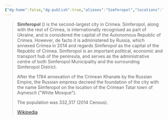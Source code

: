 ```yaml
---
{"dg-home":false,"dg-publish":true,"aliases":"Simferopol","locations":"Simferopol, Crimea","tag":null,"date":null,"location":[44.98394515,34.12818156319529],"title":"Simferopol (urban okrug), Republic of Crimea, Ukraine","permalink":"/maps/simferopol-urban-okrug-republic-of-crimea-ukraine/","dgHomeLink":true,"dgPassFrontmatter":true}
---
```


> **Simferopol** () is the second-largest city in Crimea. Simferopol, along with the rest of Crimea, is internationally recognised as part of Ukraine, and is considered the capital of the Autonomous Republic of Crimea. However, de facto it is administered by Russia, which annexed Crimea in 2014 and regards Simferopol as the capital of the Republic of Crimea. Simferopol is an important political, economic and transport hub of the peninsula, and serves as the administrative centre of both Simferopol Municipality and the surrounding Simferopol District.
>
> After the 1784 annexation of the Crimean Khanate by the Russian Empire, the Russian empress decreed the foundation of the city with the name Simferopol on the location of the Crimean Tatar town of Aqmescit ("White Mosque").
>
> The population was 332,317 (2014 Census).
>
> [Wikipedia](https://en.wikipedia.org/wiki/Simferopol)
